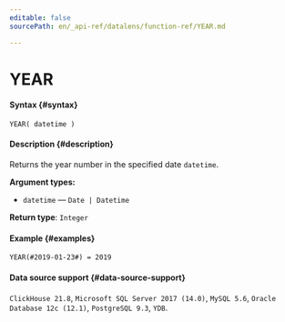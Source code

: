 ```yaml
---
editable: false
sourcePath: en/_api-ref/datalens/function-ref/YEAR.md

---
```


# YEAR



#### Syntax {#syntax}


```
YEAR( datetime )
```

#### Description {#description}
Returns the year number in the specified date `datetime`.

**Argument types:**
- `datetime` — `Date | Datetime`


**Return type**: `Integer`

#### Example {#examples}

```
YEAR(#2019-01-23#) = 2019
```


#### Data source support {#data-source-support}

`ClickHouse 21.8`, `Microsoft SQL Server 2017 (14.0)`, `MySQL 5.6`, `Oracle Database 12c (12.1)`, `PostgreSQL 9.3`, `YDB`.
